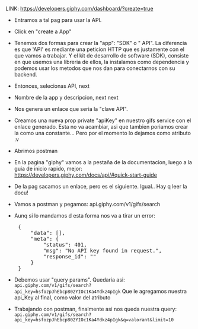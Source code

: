 LINK: https://developers.giphy.com/dashboard/?create=true

- Entramos a tal pag para usar la API.

- Click en "create a App"

- Tenemos dos formas para crear la "app": "SDK" o " API".
  La diferencia es que 'API' es mediante una peticion HTTP que es justamente con el que vamos a trabajar.
  Y el  kit de desarrollo de software (SDK), consiste en que usemos una libreria de ellos, la instalamos como dependencia y podemos usar los metodos que nos dan para conectarnos con su backend.

- Entonces, selecionas API, next
- Nombre de la app y descripcion, next next
- Nos genera un enlace que seria la "clave API".
- Creamos una nueva prop private "apiKey" en nuestro gifs service con el enlace generado. Esta no va acambiar, asi que tambien poriamos crear la como una constante... Pero por el momento lo dejamos como atributo :v
- Abrimos postman
- En la pagina "giphy" vamos a la pestaña de la documentacion, luego a la guia de inicio rapido, mejor: https://developers.giphy.com/docs/api/#quick-start-guide
- De la pag sacamos un enlace, pero es el siguiente. Igual.. Hay q leer la docu! 
- Vamos a postman y pegamos: api.giphy.com/v1/gifs/search
- Aunq si lo mandamos d esta forma nos va a tirar un error:
<pre>
    {
        "data": [],
        "meta": {
            "status": 401,
            "msg": "No API key found in request.",
            "response_id": ""
        }
    }
</pre>

- Debemos usar "query params". Quedaria asi: 
 ``api.giphy.com/v1/gifs/search? api_key=hsfozpJhEbcp802YIOc1Ka4Ydkz4pIgk``
 Que le agregamos nuestra api_Key al final, como valor del atributo

- Trabajando con postman, finalmente asi nos queda nuestra query: 
``api.giphy.com/v1/gifs/search?api_key=hsfozpJhEbcp802YIOc1Ka4Ydkz4pIgk&q=valorant&limit=10``


